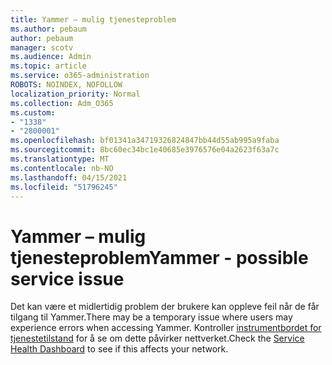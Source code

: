 ```yaml
---
title: Yammer – mulig tjenesteproblem
ms.author: pebaum
author: pebaum
manager: scotv
ms.audience: Admin
ms.topic: article
ms.service: o365-administration
ROBOTS: NOINDEX, NOFOLLOW
localization_priority: Normal
ms.collection: Adm_O365
ms.custom:
- "1338"
- "2800001"
ms.openlocfilehash: bf01341a34719326824847bb44d55ab995a9faba
ms.sourcegitcommit: 8bc60ec34bc1e40685e3976576e04a2623f63a7c
ms.translationtype: MT
ms.contentlocale: nb-NO
ms.lasthandoff: 04/15/2021
ms.locfileid: "51796245"
---
```

# <a name="yammer---possible-service-issue"></a><span data-ttu-id="b2545-102">Yammer – mulig tjenesteproblem</span><span class="sxs-lookup"><span data-stu-id="b2545-102">Yammer - possible service issue</span></span>

<span data-ttu-id="b2545-103">Det kan være et midlertidig problem der brukere kan oppleve feil når de får tilgang til Yammer.</span><span class="sxs-lookup"><span data-stu-id="b2545-103">There may be a temporary issue where users may experience errors when accessing Yammer.</span></span> <span data-ttu-id="b2545-104">Kontroller [instrumentbordet for tjenestetilstand](https://admin.microsoft.com/AdminPortal/Home#/servicehealth) for å se om dette påvirker nettverket.</span><span class="sxs-lookup"><span data-stu-id="b2545-104">Check the [Service Health Dashboard](https://admin.microsoft.com/AdminPortal/Home#/servicehealth) to see if this affects your network.</span></span>
